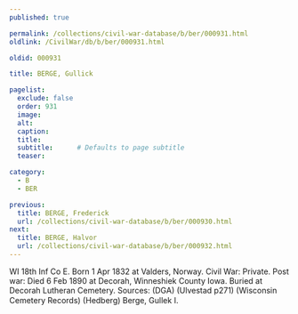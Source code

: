 ```yaml
---
published: true

permalink: /collections/civil-war-database/b/ber/000931.html
oldlink: /CivilWar/db/b/ber/000931.html

oldid: 000931

title: BERGE, Gullick

pagelist:
  exclude: false
  order: 931
  image: 
  alt:
  caption:
  title:
  subtitle:      # Defaults to page subtitle
  teaser:

category: 
  - B 
  - BER

previous:
  title: BERGE, Frederick
  url: /collections/civil-war-database/b/ber/000930.html  
next:
  title: BERGE, Halvor
  url: /collections/civil-war-database/b/ber/000932.html   
---
```

WI 18th Inf Co E. Born 1 Apr 1832 at Valders, Norway. Civil War: Private. Post war: Died 6 Feb 1890 at Decorah, Winneshiek County Iowa. Buried at Decorah Lutheran Cemetery. Sources: (DGA) (Ulvestad p271) (Wisconsin Cemetery Records) (Hedberg) &#147;Berge, Gullek I.&#148;